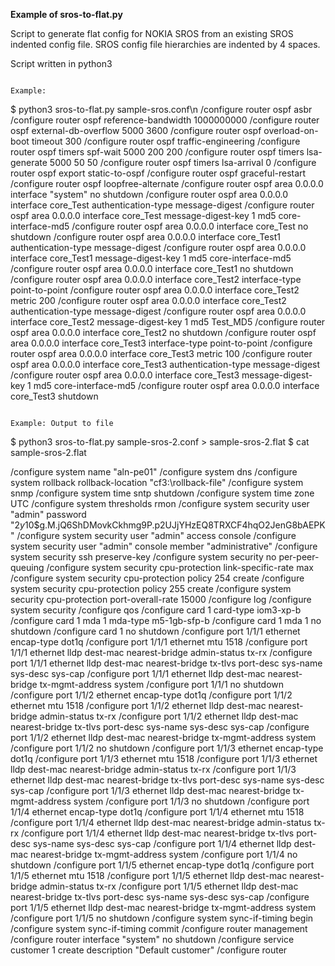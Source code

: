 **Example of sros-to-flat.py**

Script to generate flat config for NOKIA SROS from an existing SROS indented config file.
SROS config file hierarchies are indented by 4 spaces.

Script written in python3


```

Example:

```
$ python3 sros-to-flat.py sample-sros.conf\n
/configure router ospf asbr
/configure router ospf reference-bandwidth 1000000000
/configure router ospf external-db-overflow 5000 3600
/configure router ospf overload-on-boot timeout 300
/configure router ospf traffic-engineering
/configure router ospf timers spf-wait 5000 200 200
/configure router ospf timers lsa-generate 5000 50 50
/configure router ospf timers lsa-arrival 0
/configure router ospf export static-to-ospf
/configure router ospf graceful-restart
/configure router ospf loopfree-alternate
/configure router ospf area 0.0.0.0 interface "system" no shutdown
/configure router ospf area 0.0.0.0 interface core_Test authentication-type message-digest
/configure router ospf area 0.0.0.0 interface core_Test message-digest-key 1 md5 core-interface-md5
/configure router ospf area 0.0.0.0 interface core_Test no shutdown
/configure router ospf area 0.0.0.0 interface core_Test1 authentication-type message-digest
/configure router ospf area 0.0.0.0 interface core_Test1 message-digest-key 1 md5 core-interface-md5
/configure router ospf area 0.0.0.0 interface core_Test1 no shutdown
/configure router ospf area 0.0.0.0 interface core_Test2 interface-type point-to-point
/configure router ospf area 0.0.0.0 interface core_Test2 metric 200
/configure router ospf area 0.0.0.0 interface core_Test2 authentication-type message-digest
/configure router ospf area 0.0.0.0 interface core_Test2 message-digest-key 1 md5 Test_MD5
/configure router ospf area 0.0.0.0 interface core_Test2 no shutdown
/configure router ospf area 0.0.0.0 interface core_Test3 interface-type point-to-point
/configure router ospf area 0.0.0.0 interface core_Test3 metric 100
/configure router ospf area 0.0.0.0 interface core_Test3 authentication-type message-digest
/configure router ospf area 0.0.0.0 interface core_Test3 message-digest-key 1 md5 core-interface-md5
/configure router ospf area 0.0.0.0 interface core_Test3 shutdown

```

Example: Output to file
```
$ python3 sros-to-flat.py sample-sros-2.conf > sample-sros-2.flat
$ cat sample-sros-2.flat

/configure system name "aln-pe01"
/configure system dns
/configure system rollback rollback-location "cf3:\rollback-file"
/configure system snmp
/configure system time sntp shutdown
/configure system time zone UTC
/configure system thresholds rmon
/configure system security user "admin" password "$2y$10$g.M.jQ6ShDMovkCkhmg9P.p2UJjYHzEQ8TRXCF4hqO2JenG8bAEPK"
/configure system security user "admin" access console
/configure system security user "admin" console member "administrative"
/configure system security ssh preserve-key
/configure system security no per-peer-queuing
/configure system security cpu-protection link-specific-rate max
/configure system security cpu-protection policy 254 create
/configure system security cpu-protection policy 255 create
/configure system security cpu-protection port-overall-rate 15000
/configure log
/configure system security
/configure qos
/configure card 1 card-type iom3-xp-b
/configure card 1 mda 1 mda-type m5-1gb-sfp-b
/configure card 1 mda 1 no shutdown
/configure card 1 no shutdown
/configure port 1/1/1 ethernet encap-type dot1q
/configure port 1/1/1 ethernet mtu 1518
/configure port 1/1/1 ethernet lldp dest-mac nearest-bridge admin-status tx-rx
/configure port 1/1/1 ethernet lldp dest-mac nearest-bridge tx-tlvs port-desc sys-name sys-desc sys-cap
/configure port 1/1/1 ethernet lldp dest-mac nearest-bridge tx-mgmt-address system
/configure port 1/1/1 no shutdown
/configure port 1/1/2 ethernet encap-type dot1q
/configure port 1/1/2 ethernet mtu 1518
/configure port 1/1/2 ethernet lldp dest-mac nearest-bridge admin-status tx-rx
/configure port 1/1/2 ethernet lldp dest-mac nearest-bridge tx-tlvs port-desc sys-name sys-desc sys-cap
/configure port 1/1/2 ethernet lldp dest-mac nearest-bridge tx-mgmt-address system
/configure port 1/1/2 no shutdown
/configure port 1/1/3 ethernet encap-type dot1q
/configure port 1/1/3 ethernet mtu 1518
/configure port 1/1/3 ethernet lldp dest-mac nearest-bridge admin-status tx-rx
/configure port 1/1/3 ethernet lldp dest-mac nearest-bridge tx-tlvs port-desc sys-name sys-desc sys-cap
/configure port 1/1/3 ethernet lldp dest-mac nearest-bridge tx-mgmt-address system
/configure port 1/1/3 no shutdown
/configure port 1/1/4 ethernet encap-type dot1q
/configure port 1/1/4 ethernet mtu 1518
/configure port 1/1/4 ethernet lldp dest-mac nearest-bridge admin-status tx-rx
/configure port 1/1/4 ethernet lldp dest-mac nearest-bridge tx-tlvs port-desc sys-name sys-desc sys-cap
/configure port 1/1/4 ethernet lldp dest-mac nearest-bridge tx-mgmt-address system
/configure port 1/1/4 no shutdown
/configure port 1/1/5 ethernet encap-type dot1q
/configure port 1/1/5 ethernet mtu 1518
/configure port 1/1/5 ethernet lldp dest-mac nearest-bridge admin-status tx-rx
/configure port 1/1/5 ethernet lldp dest-mac nearest-bridge tx-tlvs port-desc sys-name sys-desc sys-cap
/configure port 1/1/5 ethernet lldp dest-mac nearest-bridge tx-mgmt-address system
/configure port 1/1/5 no shutdown
/configure system sync-if-timing begin
/configure system sync-if-timing commit
/configure router management
/configure router interface "system" no shutdown
/configure service customer 1 create description "Default customer"
/configure router
```
